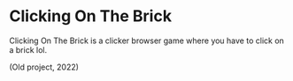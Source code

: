# Clicking On The Brick
Clicking On The Brick is a clicker browser game where you have to click on a brick lol.
<p>(Old project, 2022)</p>
